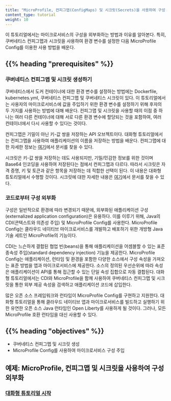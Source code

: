 ```yaml
---
title: "MicroProfile, 컨피그맵(ConfigMaps) 및 시크릿(Secrets)을 사용하여 구성 외부화(externalizing)"
content_type: tutorial
weight: 10
---
```


<!-- overview -->

이 튜토리얼에서는 마이크로서비스의 구성을 외부화하는 방법과 이유를 알아본다.
특히, 쿠버네티스 컨피그맵과 시크릿을 사용하여 환경 변수를
설정한 다음 MicroProfile Config를 이용한 사용 방법을 배운다.


## {{% heading "prerequisites" %}}

### 쿠버네티스 컨피그맵 및 시크릿 생성하기

쿠버네티스에서 도커 컨테이너에 대한 환경 변수를 설정하는 방법에는 
Dockerfile, kubernetes.yml, 쿠버네티스 컨피그맵 및 쿠버네티스 시크릿이 있다. 
이 튜토리얼에서는 사용자의 마이크로서비스에 값을 주입하기 위한 환경 변수를 설정하기 위해 
후자의 두 가지를 사용하는 방법에 대해 배운다. 
컨피그맵 및 시크릿을 사용할 때의 이점 중 하나는 여러 다른 컨테이너에 대해 서로 다른 환경 변수에 할당되는 것을 포함하여, 
여러 컨테이너에서 다시 사용할 수 있다는 것이다.

컨피그맵은 기밀이 아닌 키-값 쌍을 저장하는 API 오브젝트이다. 
대화형 튜토리얼에서는 컨피그맵을 사용하여 애플리케이션의 이름을 저장하는 방법을 배운다. 
컨피그맵에 대한 자세한 정보는 
[여기](/docs/tasks/configure-pod-container/configure-pod-configmap/)에서 문서를 찾을 수 있다.

시크릿은 키-값 쌍을 저장하는 데도 사용되지만, 기밀/민감한 정보를 위한 것이며 
Base64 인코딩을 사용하여 저장된다는 점에서 컨피그맵과 다르다. 
따라서 시크릿은 자격 증명, 키 및 토큰과 같은 항목을 저장하는 데 적합한 선택이 된다. 
이 내용은 대화형 튜토리얼에서 수행할 것이다. 
시크릿에 대한 자세한 내용은 [여기](/ko/docs/concepts/configuration/secret/)에서 문서를 찾을 수 있다.


### 코드로부터 구성 외부화

구성은 일반적으로 환경에 따라 변경되기 때문에, 외부화된 애플리케이션 구성(externalized application 
configuration)은 유용하다. 이를 이루기 위해, Java의 CDI(콘텍스트와 의존성 주입) 및 MicroProfile 
Config를 사용한다. MicroProfile Config는 클라우드 네이티브 마이크로서비스를 개발하고 배포하기 위한 
개방형 Java 기술 세트인 MicroProfile의 기능이다.

CDI는 느슨하게 결합된 협업 빈(beans)을 통해 애플리케이션을 어셈블할 수 있는 표준 종속성 주입(standard 
dependency injection) 기능을 제공한다. MicroProfile Config는 애플리케이션, 런타임 및 환경을 포함한 
다양한 소스에서 구성 속성을 가져오는 표준 방법을 앱과 마이크로서비스에 제공한다. 소스의 정의된 우선순위에 
따라 속성은 애플리케이션이 API를 통해 접근할 수 있는 단일 속성 집합으로 자동 결합된다. 대화형 튜토리얼에서는 
CDI와 MicroProfile을 함께 사용하여 쿠버네티스 컨피그맵 및 시크릿을 통한 외부 제공 속성을 검색하고 
애플리케이션 코드에 
삽입한다.

많은 오픈 소스 프레임워크와 런타임이 MicroProfile Config를 구현하고 지원한다. 대화형 튜토리얼을 통해 
클라우드 네이티브 앱과 마이크로서비스를 빌드하고 실행하기 위한 유연한 오픈 소스 Java 런타임인 Open Liberty를 
사용하게 될 것이다. 그러나, 모든 MicroProfile 호환 런타임을 
대신 사용할 수 있다.


## {{% heading "objectives" %}}

* 쿠버네티스 컨피그맵 및 시크릿 생성
* MicroProfile Config를 사용하여 마이크로서비스 구성 주입


<!-- lessoncontent -->

## 예제: MicroProfile, 컨피그맵 및 시크릿을 사용하여 구성 외부화
### [대화형 튜토리얼 시작](/ko/docs/tutorials/configuration/configure-java-microservice/configure-java-microservice-interactive/)

